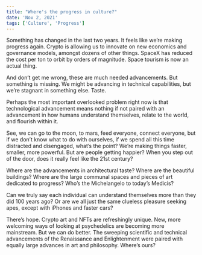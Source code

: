 ```yaml
---
title: "Where's the progress in culture?"
date: 'Nov 2, 2021'
tags: ['Culture', 'Progress']
---
```


Something has changed in the last two years. It feels like we’re making progress again. Crypto is allowing us to innovate on new economics and governance models, amongst dozens of other things. SpaceX has reduced the cost per ton to orbit by orders of magnitude. Space tourism is now an actual thing.

And don’t get me wrong, these are much needed advancements. But something is missing. We might be advancing in technical capabilities, but we’re stagnant in something else. Taste. 

Perhaps the most important overlooked problem right now is that technological advancement means nothing if not paired with an advancement in how humans understand themselves, relate to the world, and flourish within it. 

See, we can go to the moon, to mars, feed everyone, connect everyone, but if we don’t know what to do with ourselves, if we spend all this time distracted and disengaged, what’s the point? We’re making things faster, smaller, more powerful. But are people getting happier? When you step out of the door, does it really feel like the 21st century? 

Where are the advancements in architectural taste? Where are the beautiful buildings? Where are the large communal spaces and pieces of art dedicated to progress? Who’s the Michelangelo to today’s Medicis? 

Can we truly say each individual can understand themselves more than they did 100 years ago? Or are we all just the same clueless pleasure seeking apes, except with iPhones and faster cars?

There’s hope. Crypto art and NFTs are refreshingly unique. New, more welcoming ways of looking at psychedelics are becoming more mainstream. But we can do better. The sweeping scientific and technical advancements of the Renaissance and Enlightenment were paired with equally large advances in art and philosophy. Where’s ours?


